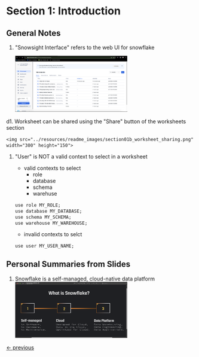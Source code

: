 # Section 1: Introduction

## General Notes

1. "Snowsight Interface" refers to the web UI for snowflake
    
    <img src="../resources/readme_images/section01a_snowsight.png" width="300" height="150">
    
d1. Worksheet can be shared using the "Share" button of the worksheets section

    <img src="../resources/readme_images/section01b_worksheet_sharing.png" width="300" height="150">

1. "User" is NOT a valid context to select in a worksheet
    - valid contexts to select
      - role
      - database
      - schema
      - warehuse
   ```snowflake
   use role MY_ROLE;
   use database MY_DATABASE;
   use schema MY_SCHEMA;
   use warehouse MY_WAREHOUSE;
   ```
   
    - invalid contexts to selct
   ```snowflake
   use user MY_USER_NAME;
   ```
   
## Personal Summaries from Slides

1. Snowflake is a self-managed, cloud-native data platform
    <img src="../resources/readme_images/section01c_what_is_snowflake.png" width="300" height="150">

[<- previous](../README.md)